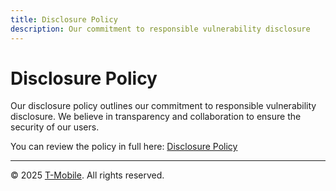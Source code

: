 ```yaml
---
title: Disclosure Policy
description: Our commitment to responsible vulnerability disclosure
---
```

# Disclosure Policy

Our disclosure policy outlines our commitment to responsible vulnerability disclosure. We believe in transparency and collaboration to ensure the security of our users.

You can review the policy in full here: [Disclosure Policy](https://bugcrowd.com/engagements/t-mobile)

---
© 2025 [T-Mobile](t-mobile.com). All rights reserved.
